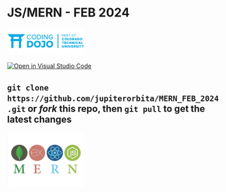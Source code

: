 # JS/MERN - FEB 2024

<img src="https://raw.githubusercontent.com/jupiterorbita/git_assets/master/CD_Lockup_500_px_Wide_Blue.png" alt="Coding Dojo Logo" width="180">

[![Open in Visual Studio Code](https://img.shields.io/badge/open%20in%20vscode-blue??style=for-the-badge&logo=visualstudiocode)](https://open.vscode.dev/jupiterorbita/MERN_FEB_2024)
<!-- [![Open in Visual Studio Code](https://img.shields.io/badge/open%20in%20vscode-blue?style=flat-square&logo=visualstudiocode)](https://open.vscode.dev/jupiterorbita/MERN_FEB_2024) -->
<!-- [![Open in Visual Studio Code](https://open.vscode.dev/badges/open-in-vscode.svg)](https://open.vscode.dev/jupiterorbita/MERN_FEB_2024) -->

<!-- --------------------------------------------- -->
## `git clone https://github.com/jupiterorbita/MERN_FEB_2024.git` or <em>fork</em> this repo, then `git pull` to get the latest changes

<!-- <br/>


<br/> -->

<img src="https://raw.githubusercontent.com/jupiterorbita/git_assets/master/MERN-logo-white.jpg" alt="Mern logo" width="180">
